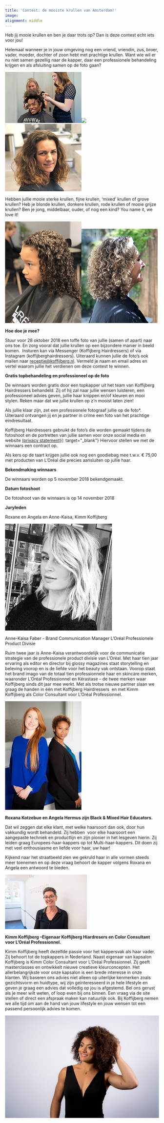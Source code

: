 ```yaml
---
title: 'Contest: de mooiste krullen van Amsterdam!'
image:
alignment: middle
---
```


Heb jij mooie krullen en ben je daar trots op? Dan is deze contest echt iets voor jou!

Helemaal wanneer je in jouw omgeving nog een vriend, vriendin, zus, broer, vader, moeder, dochter of zoon hebt met prachtige krullen. Want wie wil er nu niet samen gezellig naar de kapper, daar een professionele behandeling krijgen en als afsluiting samen op de foto gaan?

![](/uploads/krullen-maken.jpg)![](blob:https://app.cloudcannon.com/761f948a-a884-4bdc-8724-275d184b6502)![](/uploads/krullen-kapper-mareille-2.jpg)

Hebben jullie mooie sterke krullen, fijne krullen, ‘mixed’ krullen of grove krullen? Heb je blonde krullen, donkere krullen, rode krullen of mooie grijze krullen? Ben je jong, middelbaar, ouder, of nog een kind? You name it, we love it!

![](/uploads/kindje-krullen-kapper-amsterdam.jpg)![](/uploads/krullen-sabine-kapper-2.jpg)

**Hoe doe je mee?**

Stuur voor 28 oktober 2018 een toffe foto van jullie (samen of apart) naar ons toe. En zorg vooral dat jullie krullen op een bijzondere manier in beeld komen.&nbsp; Insturen kan via Messenger (Koffijberg Hairdressers) of via Instagram (koffijberghairdressers). Uiteraard kunnen jullie de foto’s ook mailen naar receptie@koffijberg.nl. Vermeld je naam en email adres en vertel waarom jullie het verdienen om deze contest te winnen.&nbsp;

**Gratis topbehandeling en professioneel op de foto**

De winnaars worden gratis door een topkapper uit het team van Koffijberg&nbsp; Hairdressers behandeld. Zij of hij zal naar jullie wensen luisteren, een professioneel advies geven, jullie haar knippen en/of kleuren en mooi stylen. Reken maar dat we jullie krullen op z’n mooist laten zien!&nbsp;

Als jullie klaar zijn, zet een professionele fotograaf jullie op de foto\*. Uiteraard ontvangen jij en je partner in crime een foto van het prachtige eindresultaat.

Koffijberg Hairdressers gebruikt de foto’s die worden gemaakt tijdens de fotoshoot en de portretten van jullie samen voor onze social media en website [(privacy statement)](https://www.koffijberg.nl/privacy/){: target="_blank"}&nbsp;Hiervoor stellen we met de winnaars een contract op.

Als kers op de taart krijgen jullie ook nog een goodiebag mee t.w.v. € 75,00 met producten van L’Or&eacute;al die precies aansluiten op jullie haar.

**Bekendmaking winnaars**

De winnaars worden op 5 november 2018 bekendgemaakt.

**Datum fotoshoot**

De fotoshoot van de winnaars is op 14 november 2018

**Juryleden**

Roxane en Angela en Anne-Kaisa, Kimm Koffijberg

![](/uploads/ak-loreal-kerastase-kapper.jpg)

Anne-Kaisa Faber - Brand Communication Manager L’Or&eacute;al Professionele Product Divisie

Ruim twee jaar is Anne-Kaisa verantwoordelijk voor de communicatie strategie van de professionele product divisie van L’Or&eacute;al. Met haar tien jaar ervaring als editor en director bij glossy magazines staat storytelling en beleving voorop en is de liefde voor het beauty vak ontstaan. Voorop staat het brand imago van de totaal tien professionnele haar en skincare merken, waaronder L’Or&eacute;al Professionnel en K&eacute;rastase – de twee merken waar Koffijberg sinds dit jaar mee werkt. Met als trotse nieuwe partner slaan we graag de handen in &eacute;&eacute;n met Koffijberg Hairdressers &nbsp;en met Kimm Koffijberg als Color Consultant voor L’Or&eacute;al Professionnel.

![](/uploads/jury-1.jpg)

**Roxana Kotzebue en Angela Hermus zijn Black & Mixed Hair Educators.**

Dat wil zeggen dat elke klant, met welke haarsoort dan ook, door hun vakkundig wordt behandeld. Zij hebben&nbsp; voor elke haarsoort een aangepaste techniek en productlijn en zijn pionier in het lesgeven hierin. Zij leiden graag Europees-haar-kappers op tot Multi-haar-kappers. Dit doen zij met veel enthousiasme en liefde voor haar, uw haar!

Kijkend naar het straatbeeld zien we gekruld haar in alle vormen steeds meer toenemen en op deze vraag behoort de kapper volgens Roxana en Angela een antwoord te bieden.

![](/uploads/kimm-kapper-amsterdam-krullen.jpg)

**Kimm Koffijberg –Eigenaar Koffijberg Hiardresers en Color Consultant voor L’Or&eacute;al Professionnel.**

Kimm Koffijberg heeft dezelfde passie voor het kappersvak als haar vader. Zij behoort tot de topkappers in Nederland. Naast eigenaar van kapsalon Koffijberg is Kimm Color Consultant voor L’Or&eacute;al Professionnel. Zij geeft masterclasses en ontwikkelt nieuwe creatieve kleurconcepten. Het allerbelangrijkste voor onze kapsalon is een brede interesse in onze klanten. Wij baseren ons advies niet alleen op uiterlijke kenmerken zoals gezichtsvorm en huidtype, wij zijn ge&iuml;nteresseerd in je hele lifestyle en geven je graag een advies dat volledig op jou is afgestemd. Bel ons gerust als je meer wilt weten, of loop even bij ons binnen. Een vraag via de site stellen of direct een afspraak maken kan natuurlijk ook. Bij Koffijberg nemen we alle tijd om aan de hand van jouw lifestyle en jouw wensen tot een passend persoonlijk advies te komen.

![](/uploads/iva-krullen.jpg)

&nbsp;

&nbsp;